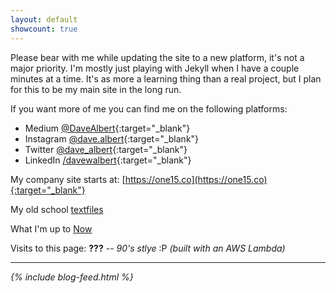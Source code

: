 ```yaml
---
layout: default
showcount: true
---
```



Please bear with me while updating the site to a new platform, it's not a major priority.  I'm mostly just playing with Jekyll when I have a couple minutes at a time.  It's as more a learning thing than a real project, but I plan for this to be my main site in the long run.

If you want more of me you can find me on the following platforms:

* Medium [@DaveAlbert](https://medium.com/@DaveAlbert){:target="_blank"}
* Instagram [@dave.albert](https://www.instagram.com/dave.albert/){:target="_blank"}
* Twitter [@dave_albert](https://twitter.com/dave_albert){:target="_blank"}
* LinkedIn [/davewalbert](https://www.linkedin.com/in/davewalbert/){:target="_blank"}

My company site starts at: [https://one15.co](https://one15.co){:target="_blank"}

My old school [textfiles](/textfiles/)

What I'm up to [Now](/now)

Visits to this page: <span style="font-weight: bold;" id="counter">???</span> -- <i>90's stlye</i> :P <i>(built with an AWS Lambda)

---

<div>
{% include blog-feed.html %}
</div>

